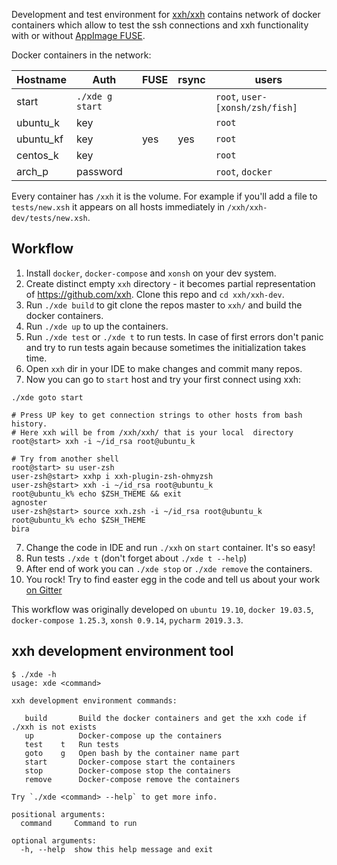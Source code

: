 Development and test environment for [xxh/xxh](https://github.com/xxh/xxh) contains 
network of docker containers which allow to test the ssh connections and xxh functionality 
with or without [AppImage FUSE](https://github.com/AppImage/AppImageKit/wiki/FUSE). 

Docker containers in the network:

| Hostname  | Auth             | FUSE | rsync | users                           |
|-----------|------------------|------|-------|---------------------------------|
| start     | `./xde g start`  |      |       | `root`, `user-[xonsh/zsh/fish]` |
| ubuntu_k  | key              |      |       | `root`                          |
| ubuntu_kf | key              | yes  |  yes  | `root`                          |
| centos_k  | key              |      |       | `root`                          |
| arch_p    | password         |      |       | `root`, `docker`                |

Every container has `/xxh` it is the volume. For example if you'll add a file to `tests/new.xsh` 
it appears on all hosts immediately in `/xxh/xxh-dev/tests/new.xsh`.

## Workflow

1. Install `docker`, `docker-compose` and `xonsh` on your dev system.
2. Create distinct empty `xxh` directory - it becomes partial representation of https://github.com/xxh. Clone this repo and `cd xxh/xxh-dev`.
3. Run `./xde build` to git clone the repos master to `xxh/` and build the docker containers. 
4. Run `./xde up` to up the containers. 
5. Run `./xde test` or `./xde t` to run tests. In case of first errors don't panic and try to run tests again because sometimes 
the initialization takes time.
6. Open `xxh` dir in your IDE to make changes and commit many repos.
7. Now you can go to `start` host and try your first connect using xxh:
```
./xde goto start

# Press UP key to get connection strings to other hosts from bash history.
# Here xxh will be from /xxh/xxh/ that is your local  directory
root@start> xxh -i ~/id_rsa root@ubuntu_k

# Try from another shell
root@start> su user-zsh
user-zsh@start> xxhp i xxh-plugin-zsh-ohmyzsh
user-zsh@start> xxh -i ~/id_rsa root@ubuntu_k
root@ubuntu_k% echo $ZSH_THEME && exit
agnoster
user-zsh@start> source xxh.zsh -i ~/id_rsa root@ubuntu_k
root@ubuntu_k% echo $ZSH_THEME
bira
```
7. Change the code in IDE and run `./xxh` on `start` container. It's so easy!
8. Run tests `./xde t` (don't forget about `./xde t --help`) 
8. After end of work you can `./xde stop` or `./xde remove` the containers. 
9. You rock! Try to find easter egg in the code and tell us about your work [on Gitter](https://gitter.im/xonssh-xxh/community)

This workflow was originally developed on `ubuntu 19.10`, `docker 19.03.5`, `docker-compose 1.25.3`, `xonsh 0.9.14`, `pycharm 2019.3.3`.

## xxh development environment tool

```
$ ./xde -h
usage: xde <command>

xxh development environment commands:

   build       Build the docker containers and get the xxh code if ./xxh is not exists
   up          Docker-compose up the containers
   test    t   Run tests
   goto    g   Open bash by the container name part
   start       Docker-compose start the containers
   stop        Docker-compose stop the containers
   remove      Docker-compose remove the containers
   
Try `./xde <command> --help` to get more info.   
   
positional arguments:
  command     Command to run

optional arguments:
  -h, --help  show this help message and exit

```
